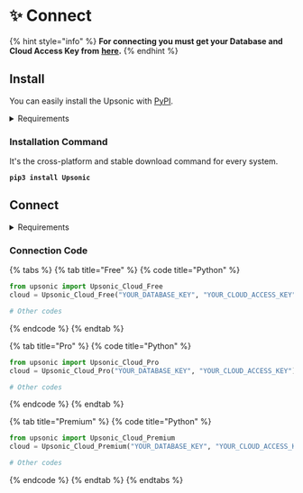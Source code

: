 # ✨ Connect

{% hint style="info" %}
**For connecting you must get your Database and Cloud Access Key from** [**here**](https://app.upsonic.co/cloud)**.**
{% endhint %}

## Install

You can easily install the Upsonic with [PyPI](https://pypi.org/project/upsonic/).

<details>

<summary>Requirements</summary>

* Python >= 3.5
* pip3
* Any Modern OS
  * Linux
  * MacOS
  * Windows
  * Android
  * iOS

</details>

### Installation Command

It's the cross-platform and stable download command for every system.

<pre data-title="Console" data-full-width="false"><code><strong>pip3 install Upsonic
</strong></code></pre>

## Connect

<details>

<summary>Requirements</summary>

* Database Key
* Cloud Access Key

</details>

### Connection Code

{% tabs %}
{% tab title="Free" %}
{% code title="Python" %}
```python
from upsonic import Upsonic_Cloud_Free
cloud = Upsonic_Cloud_Free("YOUR_DATABASE_KEY", "YOUR_CLOUD_ACCESS_KEY")

# Other codes
```
{% endcode %}
{% endtab %}

{% tab title="Pro" %}
{% code title="Python" %}
```python
from upsonic import Upsonic_Cloud_Pro
cloud = Upsonic_Cloud_Pro("YOUR_DATABASE_KEY", "YOUR_CLOUD_ACCESS_KEY")

# Other codes
```
{% endcode %}
{% endtab %}

{% tab title="Premium" %}
{% code title="Python" %}
```python
from upsonic import Upsonic_Cloud_Premium
cloud = Upsonic_Cloud_Premium("YOUR_DATABASE_KEY", "YOUR_CLOUD_ACCESS_KEY")

# Other codes
```
{% endcode %}
{% endtab %}
{% endtabs %}
